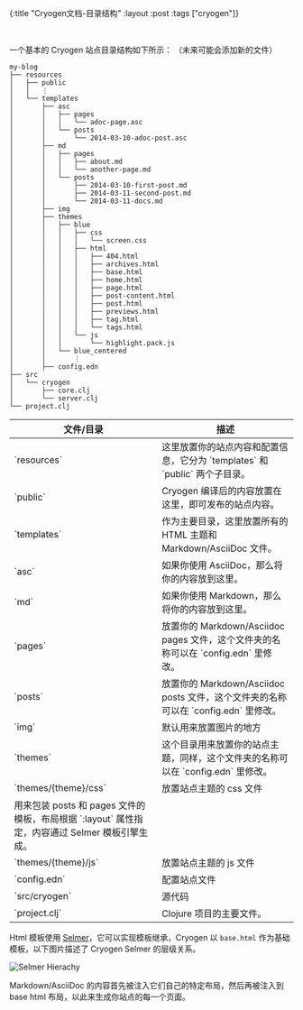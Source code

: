 {:title "Cryogen文档-目录结构"
 :layout :post
 :tags  ["cryogen"]}

 <br>

一个基本的 Cryogen 站点目录结构如下所示：
（未来可能会添加新的文件）

```
my-blog
├── resources
│   ├── public
│   │   ⋮
│   └── templates
│       ├── asc
│       │   ├── pages
│       │   │   └── adoc-page.asc
│       │   └── posts
│       │       └── 2014-03-10-adoc-post.asc
│       ├── md
│       │   ├── pages
│       │   │   ├── about.md
│       │   │   └── another-page.md
│       │   └── posts
│       │       ├── 2014-03-10-first-post.md
│       │       ├── 2014-03-11-second-post.md
│       │       └── 2014-03-11-docs.md
│       ├── img
│       ├── themes
│       │   ├── blue
│       │   │   ├── css
│       │   │   │   └── screen.css
│       │   │   ├── html
│       │   │   │   ├── 404.html
│       │   │   │   ├── archives.html
│       │   │   │   ├── base.html
│       │   │   │   ├── home.html
│       │   │   │   ├── page.html
│       │   │   │   ├── post-content.html
│       │   │   │   ├── post.html
│       │   │   │   ├── previews.html
│       │   │   │   ├── tag.html
│       │   │   │   └── tags.html
│       │   │   └── js
│       │   │       └── highlight.pack.js
│       │   └── blue_centered
│       │       ⋮
│       ├── config.edn
├── src
│   └── cryogen
│       ├── core.clj
│       └── server.clj       
└── project.clj
```

<table class="table table-bordered">
<thead>
<tr>
<th>文件/目录</th>
<th>描述</th>
</tr>
</thead>
<tbody>
<tr>
<td>`resources`</td>
<td>这里放置你的站点内容和配置信息，它分为 `templates` 和 `public` 两个子目录。</td>
</tr>
<tr>
<td>`public`</td>
<td>Cryogen 编译后的内容放置在这里，即可发布的站点内容。</td>
</tr>
<tr>
<td>`templates`</td>
<td>作为主要目录，这里放置所有的 HTML 主题和 Markdown/AsciiDoc 文件。</td>
</tr>
<tr>
<td>`asc`</td>
<td>如果你使用 AsciiDoc，那么将你的内容放到这里。</td>
</tr>
<tr>
<td>`md`</td>
<td>如果你使用 Markdown，那么将你的内容放到这里。</td>
</tr>
<tr>
<td>`pages`</td>
<td>放置你的  Markdown/Asciidoc pages 文件，这个文件夹的名称可以在  `config.edn` 里修改。</td>
</tr>
<tr>
<td>`posts`</td>
<td>放置你的  Markdown/Asciidoc posts 文件，这个文件夹的名称可以在  `config.edn` 里修改。</td>
</tr>
<tr>
<td>`img`</td>
<td>默认用来放置图片的地方</td>
</tr>
<tr>
<td>`themes`</td>
<td>这个目录用来放置你的站点主题，同样，这个文件夹的名称可以在  `config.edn` 里修改。</td>
</tr>
<tr>
<td>`themes/{theme}/css`</td>
<td>放置站点主题的 css 文件</td>
</tr>
<tr>
<td>用来包装 posts 和 pages 文件的模板，布局根据 `:layout` 属性指定，内容通过 Selmer 模板引擎生成。</td>
</tr>
<tr>
<td>`themes/{theme}/js`</td>
<td>放置站点主题的 js 文件</td>
</tr>
<tr>
<td>`config.edn`</td>
<td>配置站点文件</td>
</tr>
<tr>
<td>`src/cryogen`</td>
<td>源代码</td>
</tr>
<tr>
<td>`project.clj`</td>
<td>Clojure 项目的主要文件。</td>
</tr>
</tbody>
</table>

Html 模板使用 [Selmer](https://github.com/yogthos/Selmer)，它可以实现模板继承，Cryogen 以 `base.html` 作为基础模板，以下图片描述了 Cryogen Selmer 的层级关系。

![Selmer Hierachy](http://cryogenweb.org/img/selmer-hierachy.png)

Markdown/AsciiDoc 的内容首先被注入它们自己的特定布局，然后再被注入到 base html 布局，以此来生成你站点的每一个页面。
